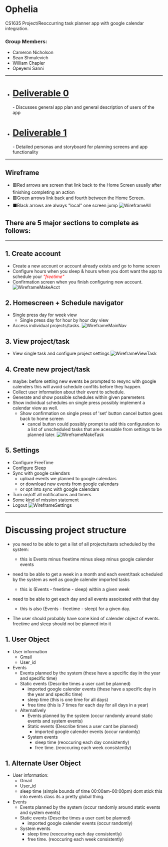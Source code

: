 # Ophelia
CS1635 Project/Reoccurring task planner app with google calendar integration.
### Group Members:
- Cameron Nicholson
- Sean Shmulevich
- William Chapler
- Opeyemi Sanni


___
- <h1><a href="https://docs.google.com/document/d/1RFyngT-M6zcHdIN8o71TNi3WqWU-kVsYHzmeFXxLN3Y/edit">Deliverable 0</a></h1>
  - Discusses general app plan and general description of users of the app
- <h1><a href="https://docs.google.com/presentation/d/1nmNfW_MpaunoF-vFupPI1xJbjUCSXYqzJROpoPPIT4M/edit#slide=id.p">Deliverable 1</a></h1>
  - Detailed personas and storyboard for planning screens and app functionality
___
## Wireframe
- 🟥Red arrows are screen that link back to the Home Screen usually after finishing completing an action
- 🟩Green arrows link back and fourth between the Home Screen.
- ⬛️Black arrows are always "local" one screen jump
![WireframeAll](https://github.com/Sean-Shmulevich/Ophelia/blob/main/.images/WireframeAll.png)

## There are 5 major sections to complete as follows:
___
## 1.  Create account
- Create a new account or account already exists and go to home screen
- Configure hours when you sleep &amp; hours when you dont want the app to schedule your <span style="color:red">*"freetime"*</span>
- Confirmation screen when you finish configuring new account.
![WireframeMakeAcct](https://github.com/Sean-Shmulevich/Ophelia/blob/main/.images/WireframeMakeAcct.png)

## 2.  Homescreen + Schedule navigator
- Single press day for week view
  - Single press day for hour by hour day view
- Access individual projects/tasks.
![WireframeMainNav](https://github.com/Sean-Shmulevich/Ophelia/blob/main/.images/WireframeMainNav.png)

## 3. View project/task
- View single task and configure project settings
![WireframeViewTask](https://github.com/Sean-Shmulevich/Ophelia/blob/main/.images/WireframeViewTask.png)

## 4. Create new project/task
- maybe: before setting new events be prompted to resync with google calenders this will avoid schedule conflits before they happen.
- Collect user information about their event to schedule. 
- Generate and show possible schedules within given paremeters
- Show individual schedules on single press possibly implement a calendar view as well.
  - Show confirmation on single press of 'set' button cancel button goes back to home screen
    - cancel button could possibly prompt to add this configuration to a list of unscheduled tasks that are acessable from settings to be planned later.
![WireframeMakeTask](https://github.com/Sean-Shmulevich/Ophelia/blob/main/.images/WireframeMakeTask.png)

## 5. Settings
- Configure FreeTime
- Configure Sleep
- Sync with google calendars 
  - upload events we planned to google calendars
  - or download new events from google calendars
  - or opt into sync with google calendars
- Turn on/off all notifications and timers
- Some kind of mission statement
- Logout
![WireframeSettings](https://github.com/Sean-Shmulevich/Ophelia/blob/main/.images/WireframeSettings.png)
___
# Discussing project structure
- you need to be able to get a list of all projects/tasts scheduled by the system: 
  - this is Events minus freetime minus sleep minus google calender events
- need to be able to get a week in a month and each event/task scheduled by the system as well as google calender imported tasks
  - this is (Events - freetime - sleep) within a given week
- need to be able to get each day and all events assoicated with that day
  - this is also (Events - freetime - sleep) for a given day.

- The user should probably have some kind of calender object of events. freetime and sleep should not be planned into it

## 1. User Object
- User information
  - Gmail
  - User_id
- Events
  - Events planned by the system (these have a specific day in the year and specific time)
  - Static events (Describe times a user cant be planned)
    - imported google calender events (these have a specific day in the year and specific time)
    - sleep time (this is one time for all days)
    - free time (this is 7 times for each day for all days in a year)
  - Alternatively
    - Events planned by the system (occur randomly around static events and system events)
    - Static events (Describe times a user cant be planned)
      - imported google calender events (occur randomly)
    - System events
      - sleep time (reoccuring each day consistently)
      - free time. (reoccuring each week consistently)
## 1. Alternate User Object
- User information:
  - Gmail
  - User_id
  - sleep time (simple bounds of time 00:00am-00:00pm) dont stick this into events class its a pretty global thing.
- Events
    - Events planned by the system (occur randomly around static events and system events)
    - Static events (Describe times a user cant be planned)
      - imported google calender events (occur randomly)
    - System events
      - sleep time (reoccuring each day consistently)
      - free time. (reoccuring each week consistently)
